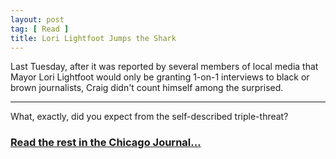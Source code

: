 ```yaml
---
layout: post
tag: [ Read ]
title: Lori Lightfoot Jumps the Shark
---
```


Last Tuesday, after it was reported by several members of local media that Mayor Lori Lightfoot would only be granting 1-on-1 interviews to black or brown journalists, Craig didn't count himself among the surprised.

---

What, exactly, did you expect from the self-described triple-threat?

<h3><a href="https://www.chicagojournal.com/opinion-lori-lightfoot-jumps-the-shark/">Read the rest in the Chicago Journal...</a></h3>

<br/>

